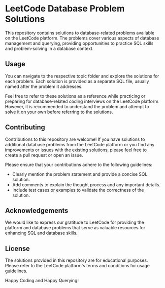 # LeetCode Database Problem Solutions

This repository contains solutions to database-related problems available on the LeetCode platform. The problems cover various aspects of database management and querying, providing opportunities to practice SQL skills and problem-solving in a database context.

## Usage

You can navigate to the respective topic folder and explore the solutions for each problem. Each solution is provided as a separate SQL file, usually named after the problem it addresses.

Feel free to refer to these solutions as a reference while practicing or preparing for database-related coding interviews on the LeetCode platform. However, it is recommended to understand the problem and attempt to solve it on your own before referring to the solutions.

## Contributing

Contributions to this repository are welcome! If you have solutions to additional database problems from the LeetCode platform or you find any improvements or issues with the existing solutions, please feel free to create a pull request or open an issue.

Please ensure that your contributions adhere to the following guidelines:
- Clearly mention the problem statement and provide a concise SQL solution.
- Add comments to explain the thought process and any important details.
- Include test cases or examples to validate the correctness of the solution.

## Acknowledgements

We would like to express our gratitude to LeetCode for providing the platform and database problems that serve as valuable resources for enhancing SQL and database skills.

## License

The solutions provided in this repository are for educational purposes. Please refer to the LeetCode platform's terms and conditions for usage guidelines.

Happy Coding and Happy Querying!
